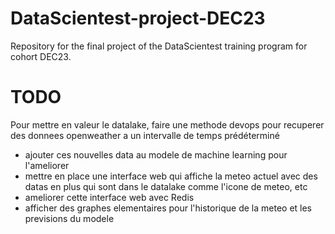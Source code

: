 # DataScientest-project-DEC23
Repository for the final project of the DataScientest training program for cohort DEC23.


# TODO
Pour mettre en valeur le datalake, faire une methode devops pour recuperer des donnees openweather
a un intervalle de temps prédéterminé
- ajouter ces nouvelles data au modele de machine learning pour l'ameliorer
- mettre en place une interface web qui affiche la meteo actuel avec des datas en plus qui sont dans le datalake comme l'icone de meteo, etc
- ameliorer cette interface web avec Redis
- afficher des graphes elementaires pour l'historique de la meteo et les previsions du modele